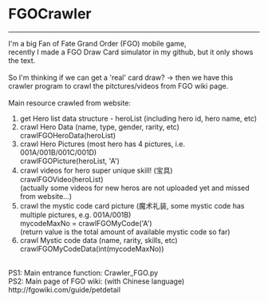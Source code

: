 # FGOCrawler
---
I'm a big Fan of Fate Grand Order (FGO) mobile game, <br>
recently I made a FGO Draw Card simulator in my github, but it only shows the text.<br>
<br>
So I'm thinking if we can get a 'real' card draw? -> then we have this crawler program to crawl the pitctures/videos from FGO wiki page. <br>
<br>
Main resource crawled from website: <br>
1. get Hero list data structure - heroList (including hero id, hero name, etc) <br>
2. crawl Hero Data (name, type, gender, rarity, etc) <br>
crawlFGOHeroData(heroList) <br>
3. crawl Hero Pictures (most hero has 4 pictures, i.e. 001A/001B/001C/001D) <br>
crawlFGOPicture(heroList, 'A') <br>
4. crawl videos for hero super unique skill! (宝具) <br>
crawlFGOVideo(heroList) <br>
(actually some videos for new heros are not uploaded yet and missed from website...) <br>
5. crawl the mystic code card picture (魔术礼装, some mystic code has multiple pictures, e.g. 001A/001B) <br>
mycodeMaxNo = crawlFGOMyCode('A') <br>
(return value is the total amount of available mystic code so far) <br>
6. crawl Mystic code data (name, rarity, skills, etc) <br>
crawlFGOMyCodeData(int(mycodeMaxNo)) <br>
<br>
PS1: Main entrance function: Crawler_FGO.py <br>
PS2: Main page of FGO wiki: (with Chinese language)<br>
http://fgowiki.com/guide/petdetail <br>

